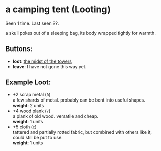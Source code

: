 # a camping tent (Looting)

Seen 1 time. Last seen ??.

a skull pokes out of a sleeping bag, its body wrapped tightly for warmth.

## Buttons:

- **loot**: [the midst of the towers](the-midst-of-the-towers-lxsdpw.md)
- **leave**: I have not gone this way yet.

## Example Loot:

- +2 scrap metal (<code>ð</code>)  
  a few shards of metal. probably can be bent into useful shapes.  
  **weight**: 2 units
- +4 wood plank (<code>/</code>)  
  a plank of old wood. versatile and cheap.  
  **weight**: 1 units
- +5 cloth (<code>c</code>)  
  tattered and partially rotted fabric, but combined with others like it, could still be put to use.  
  **weight**: 1 units